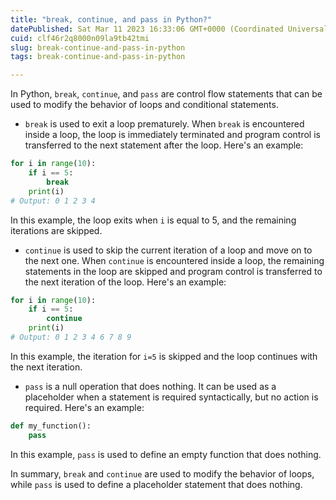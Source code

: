 ```yaml
---
title: "break, continue, and pass in Python?"
datePublished: Sat Mar 11 2023 16:33:06 GMT+0000 (Coordinated Universal Time)
cuid: clf46r2q8000n09la9tb42tmi
slug: break-continue-and-pass-in-python
tags: break-continue-and-pass-in-python

---
```


In Python, `break`, `continue`, and `pass` are control flow statements that can be used to modify the behavior of loops and conditional statements.

* `break` is used to exit a loop prematurely. When `break` is encountered inside a loop, the loop is immediately terminated and program control is transferred to the next statement after the loop. Here's an example:
    

```python
for i in range(10):
    if i == 5:
        break
    print(i)
# Output: 0 1 2 3 4
```

In this example, the loop exits when `i` is equal to 5, and the remaining iterations are skipped.

* `continue` is used to skip the current iteration of a loop and move on to the next one. When `continue` is encountered inside a loop, the remaining statements in the loop are skipped and program control is transferred to the next iteration of the loop. Here's an example:
    

```python
for i in range(10):
    if i == 5:
        continue
    print(i)
# Output: 0 1 2 3 4 6 7 8 9
```

In this example, the iteration for `i=5` is skipped and the loop continues with the next iteration.

* `pass` is a null operation that does nothing. It can be used as a placeholder when a statement is required syntactically, but no action is required. Here's an example:
    

```python
def my_function():
    pass
```

In this example, `pass` is used to define an empty function that does nothing.

In summary, `break` and `continue` are used to modify the behavior of loops, while `pass` is used to define a placeholder statement that does nothing.